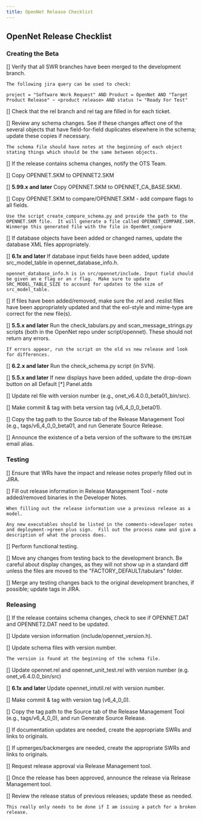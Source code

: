 ```yaml
---
title: OpenNet Release Checklist
---
```



## OpenNet Release Checklist


### Creating the Beta

[] Verify that all SWR branches have been merged to the development branch.

	The following jira query can be used to check:

	project = "Software Work Request" AND Product = OpenNet AND "Target Product Release" ~ <product release> AND status != "Ready For Test"


[] Check that the rel branch and rel tag are filled in for each ticket.


[] Review any schema changes. See if these changes affect one of the several objects that have field-for-field duplicates elsewhere in the schema; update these copies if necessary.

	The schema file should have notes at the beginning of each object stating things which should be the same between objects.


[] If the release contains schema changes, notify the OTS Team.


[] Copy OPENNET.SKM to OPENNET2.SKM


[] **5.99.x and later** Copy OPENNET.SKM to OPENNET_CA_BASE.SKM).


[] Copy OPENNET.SKM to compare/OPENNET.SKM - add compare flags to all fields.

	Use the script create_compare_schema.py and provide the path to the OPENNET.SKM file.  It will generate a file called OPENNET_COMPARE.SKM.  Winmerge this generated file with the file in OpenNet_compare


[] If database objects have been added or changed names, update the database XML files appropriately.


[] **6.1x and later** If database input fields have been added, update src_model_table in opennet_database_info.h.

	opennet_database_info.h is in src/opennet/include. Input field should be given an e flag or an r flag.  Make sure to update SRC_MODEL_TABLE_SIZE to account for updates to the size of src_model_table.


[] If files have been added/removed, make sure the .rel and .reslist files have been appropriately updated and that the eol-style and mime-type are correct for the new file(s).


[] **5.5.x and later** Run the check_tabulars.py and scan_message_strings.py scripts (both in the OpenNet repo under script/opennet).  These should not return any errors.

	If errors appear, run the script on the old vs new release and look for differences.


[] **6.2.x and later** Run the check_schema.py script (in SVN).


[] **5.5.x and later** If new displays have been added, update the drop-down button on all Default [\*] Panel.atds


[] Update rel file with version number (e.g., onet_v6.4.0.0_beta01_bin/src).


[] Make commit & tag with beta version tag (v6_4_0_0_beta01).


[] Copy the tag path to the Source tab of the Release Management Tool (e.g., tags/v6_4_0_0_beta01, and run Generate Source Release.


[] Announce the existence of a beta version of the software to the `EMSTEAM` email alias.


### Testing


[] Ensure that WRs have the impact and release notes properly filled out in JIRA.


[] Fill out release information in Release Management Tool - note added/removed binaries in the Developer Notes.

	When filling out the release information use a previous release as a model.  

	Any new executables should be listed in the comments->developer notes and deployment->green plus sign.  Fill out the process name and give a description of what the process does.


[] Perform functional testing.


[] Move any changes from testing back to the development branch. Be careful about display changes, as they will not show up in a standard diff unless the files are moved to the "FACTORY_DEFAULT/tabulars" folder.


[] Merge any testing changes back to the original development branches, if possible; update tags in JIRA.


### Releasing

[] If the release contains schema changes, check to see if OPENNET.DAT and OPENNET2.DAT need to be updated.


[] Update version information (include/opennet_version.h).


[] Update schema files with version number.

	The version is found at the beginning of the schema file.


[] Update opennet.rel and opennet_unit_test.rel with version number (e.g. onet_v6.4.0.0_bin/src)


[] **6.1x and later** Update opennet_intutil.rel with version number.


[] Make commit & tag with version tag (v6_4_0_0).


[] Copy the tag path to the Source tab of the Release Management Tool (e.g., tags/v6_4_0_0), and run Generate Source Release.


[] If documentation updates are needed, create the appropriate SWRs and links to originals.


[] If upmerges/backmerges are needed, create the appropriate SWRs and links to originals.


[] Request release approval via Release Management tool.


[] Once the release has been approved, announce the release via Release Management tool.


[] Review the release status of previous releases; update these as needed.

	This really only needs to be done if I am issuing a patch for a broken release.
